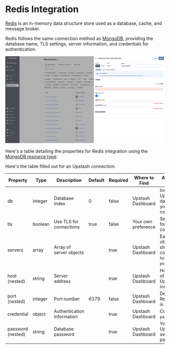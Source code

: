 # Redis Integration

[Redis](https://redis.io/) is an in-memory data structure store used as a database, cache, and message broker.

Redis follows the same connection method as [MongoDB](./mongodb.md), providing the database name, TLS settings, server information, and credentials for authentication.

![Add Mongodb](../assets/integrations/add_mongodb.png.webp)

Here's a table detailing the properties for Redis integration using the [MongoDB resource type](https://hub.windmill.dev/resource_types/22/mongodb):

Here's the table filled out for an Upstash connection:

| Property          | Type    | Description                | Default | Required | Where to Find       | Additional Details                                   |
| ----------------- | ------- | -------------------------- | ------- | -------- | ------------------- | ---------------------------------------------------- |
| db                | integer | Database index             | 0       | false    | Upstash Dashboard   | Index of the Upstash database you want to connect to |
| tls               | boolean | Use TLS for connections    | true    | false    | Your own preference | Set to true for secure connections                   |
| servers           | array   | Array of server objects    |         | true     | Upstash Dashboard   | Each server object should contain `host` and `port`  |
| host (nested)     | string  | Server address             |         | true     | Upstash Dashboard   | Hostname of the Upstash instance                     |
| port (nested)     | integer | Port number                | 6379    | false    | Upstash Dashboard   | Default Redis port is `6379`                         |
| credential        | object  | Authentication information |         | true     | Upstash Dashboard   | Contains `password`                                  |
| password (nested) | string  | Database password          |         | true     | Upstash Dashboard   | Your Upstash server's password                       |
